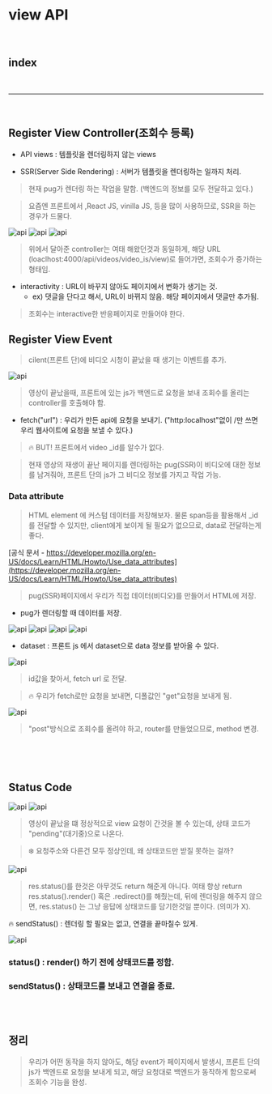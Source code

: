 # view API



<br>

## index 


<br>


---


<br>





## Register View Controller(조회수 등록)

* API views : 템플릿을 렌더링하지 않는 views

* SSR(Server Side Rendering) : 서버가 템플릿을 렌더링하는 일까지 처리.
> 현재 pug가 렌더링 하는 작업을 말함. (백엔드의 정보를 모두 전달하고 있다.)

> 요즘엔 프론트에서 ,React JS, vinilla JS, 등을 많이 사용하므로, SSR을 하는 경우가 드물다.

![api](/Image/Express/z1.png)
![api](/Image/Express/z2.png)
![api](/Image/Express/z3.png)

> 위에서 달아준 controller는 여태 해왔던것과 동일하게, 해당 URL
> (loaclhost:4000/api/videos/video_is/view)로 들어가면, 조회수가 증가하는 형태임.

* interactivity : URL이 바꾸지 않아도 페이지에서 변화가 생기는 것.
    - ex) 댓글을 단다고 해서, URL이 바뀌지 않음. 해당 페이지에서 댓글만 추가됨.

> 조회수는 interactive한 반응페이지로 만들어야 한다.




## Register View Event

> cilent(프론트 단)에 비디오 시청이 끝났을 때 생기는 이벤트를 추가.

![api](/Image/Express/z4.png)

> 영상이 끝났을때, 프론트에 있는 js가 백엔드로 요청을 보내 조회수를 올리는 controller를 호출해야 함.

* fetch("url") : 우리가 만든 api에 요청을 보내기. ("http:localhost"없이 /만 쓰면 우리 웹사이트에 요청을 보낼 수 있다.)

>🔥 BUT! 프론트에서 video _id를 알수가 없다.

> 현재 영상의 재생이 끝난 페이지를 렌더링하는 pug(SSR)이 비디오에 대한 정보를 남겨줘야, 프론트 단의 js가 그 비디오 정보를 가지고 작업 가능.


### Data attribute

> HTML element 에 커스텀 데이터를 저장해보자. 물론 span등을 활용해서 _id를 전달할 수 있지만, client에게 보이게 될 필요가 없으므로, data로 전달하는게 좋다.

[공식 문서 - https://developer.mozilla.org/en-US/docs/Learn/HTML/Howto/Use_data_attributes](https://developer.mozilla.org/en-US/docs/Learn/HTML/Howto/Use_data_attributes)

> pug(SSR)페이지에서 우리가 직접 데이터(비디오)를 만들어서 HTML에 저장.

* pug가 렌더링할 때 데이터를 저장.

![api](/Image/Express/z5.png)
![api](/Image/Express/z6.png)
![api](/Image/Express/z7.png)
![api](/Image/Express/z8.png)

* dataset : 프론트 js 에서 dataset으로 data 정보를 받아올 수 있다.

![api](/Image/Express/z9.png)

> id값을 찾아서, fetch url 로 전달.

> 🔥 우리가 fetch로만 요청을 보내면, 디폴값인 "get"요청을 보내게 됨.

![api](/Image/Express/z10.png)

> "post"방식으로 조회수를 올려야 하고, router를 만들었으므로, method 변경.

<br>
<br>
<br>

## Status Code

![api](/Image/Express/z11.png)
![api](/Image/Express/z12.png)

> 영상이 끝났을 떄 정상적으로 view 요청이 간것을 볼 수 있는데, 상태 코드가 "pending"(대기중)으로 나온다.

> ❄️ 요청주소와 다른건 모두 정상인데, 왜 상태코드만 받질 못하는 걸까?

![api](/Image/Express/z13.png)

> res.status()를 한것은 아무것도 return 해준게 아니다.
> 여태 항상 return res.status().render() 혹은 .redirect()를 해줬는데, 
> 뒤에 렌더링을 해주지 않으면, res.status() 는 그냥 응답에 상태코드를 담기한것일 뿐이다. (의미가 X).

🔥 sendStatus() : 렌더링 할 필요는 없고, 연결을 끝마칠수 있게.

![api](/Image/Express/z14.png)

### status() : render() 하기 전에 상태코드를 정함.

### sendStatus() : 상태코드를 보내고 연결을 종료.


<br>
<br>

## 정리 
> 우리가 어떤 동작을 하지 않아도, 해당 event가 페이지에서 발생시, 프론트 단의 js가 백엔드로 요청을 보내게 되고, 해당 요청대로 백엔드가 동작하게 함으로써 조회수 기능을 완성.






































